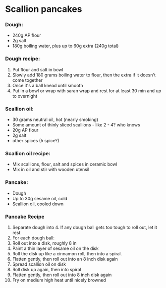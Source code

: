 # Scallion pancakes
### Dough: 
* 240g AP flour
* 2g salt
* 180g boiling water, plus up to 60g extra (240g total)

### Dough recipe: 

1. Put flour and salt in bowl 
2. Slowly add 180 grams boiling water to flour, then the extra if it doesn't come together
4. Once it's a ball knead until smooth
5. Put in a bowl or wrap with saran wrap and rest for at least 30 min and up to overnight

### Scallion oil:
* 30 grams neutral oil, hot (nearly smoking)
* Some amount of thinly sliced scallions - like 2 - 4? who knows
* 20g AP flour
* 2g salt
* other spices (5 spice?)

### Scallion oil recipe: 
* Mix scallions, flour, salt and spices in ceramic bowl 
* Mix in oil and stir with wooden utensil

### Pancake:
* Dough
* Up to 30g sesame oil, cold
* Scallion oil, cooled down

### Pancake Recipe

1. Separate dough into 4. If any dough ball gets too tough to roll out, let it rest
3. For each dough ball:
  3. Roll out into a disk, roughly 8 in
  4. Paint a thin layer of sesame oil on the disk
  5. Roll the disk up like a cinnamon roll, then into a spiral. 
  6. Flatten gently, then roll out into an 8 inch disk again
  7. Spread scallion oil on disk
  8. Roll disk up again, then into spiral
  9. Flatten gently, then roll out into 8 inch disk again
  10. Fry on medium high heat until nicely browned
